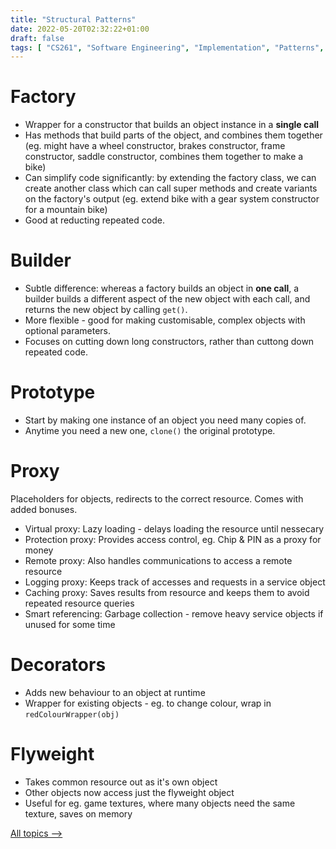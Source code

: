 ```yaml
---
title: "Structural Patterns"
date: 2022-05-20T02:32:22+01:00
draft: false
tags: [ "CS261", "Software Engineering", "Implementation", "Patterns", "Notes" ]
---
```

# Factory
- Wrapper for a constructor that builds an object instance in a **single call**
- Has methods that build parts of the object, and combines them together (eg. might have a wheel constructor, brakes constructor, frame constructor, saddle constructor, combines them together to make a bike)
- Can simplify code significantly: by extending the factory class, we can create another class which can call super methods and create variants on the factory's output (eg. extend bike with a gear system constructor for a mountain bike)
- Good at reducting repeated code.

# Builder
- Subtle difference: whereas a factory builds an object in **one call**, a builder builds a different aspect of the new object with each call, and returns the new object by calling `get()`.
- More flexible - good for making customisable, complex objects with optional parameters.
- Focuses on cutting down long constructors, rather than cuttong down repeated code.

# Prototype
- Start by making one instance of an object you need many copies of.
- Anytime you need a new one, `clone()` the original prototype.

# Proxy
Placeholders for objects, redirects to the correct resource. Comes with added bonuses.
- Virtual proxy: Lazy loading - delays loading the resource until nessecary
- Protection proxy: Provides access control, eg. Chip & PIN as a proxy for money
- Remote proxy: Also handles communications to access a remote resource
- Logging proxy: Keeps track of accesses and requests in a service object
- Caching proxy: Saves results from resource and keeps them to avoid repeated resource queries
- Smart referencing: Garbage collection - remove heavy service objects if unused for some time

# Decorators
- Adds new behaviour to an object at runtime
- Wrapper for existing objects - eg. to change colour, wrap in `redColourWrapper(obj)`

# Flyweight
- Takes common resource out as it's own object
- Other objects now access just the flyweight object
- Useful for eg. game textures, where many objects need the same texture, saves on memory

[All topics ⟶](/posts/cs261-index/)
